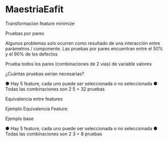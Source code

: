 # MaestriaEafit
Transformacion feature minimize

Pruebas por pares 

Algunos problemas solo ocurren como resultado de una interacción entre parámetros / componente.
Las pruebas por pares encuentran entre el 50% y el 90% de los defectos

Prueba todos los pares (combinaciones de 2 vías) de variable valores
 
 
¿Cuántas pruebas serían necesarias?

 
● Hay 5 feature, cada uno puede ser seleccionada o no seleccionada
● Todas las combinaciones son 2 5 = 32 pruebas
 

 
Equivalencia entre features 
 

Ejemplo Equivalencia Feature:

 
Ejemplo base



● Hay 5 feature, cada uno puede ser seleccionada o no seleccionada
● Todas las combinaciones son 2 3 = 8 pruebas



